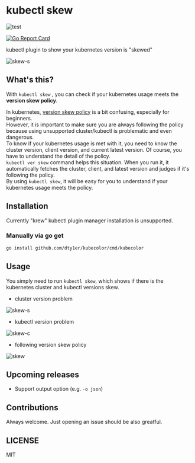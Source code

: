 # kubectl skew

![test](https://github.com/dty1er/kubectl-skew/workflows/test/badge.svg?branch=main)

[![Go Report Card](https://goreportcard.com/badge/github.com/dty1er/kubectl-skew)](https://goreportcard.com/report/github.com/dty1er/kubectl-skew)

kubectl plugin to show your kubernetes version is "skewed"

![skew-s](https://user-images.githubusercontent.com/60682957/105196269-cb50a900-5b7e-11eb-9505-4d0f14a4ca84.png)

## What's this?

With `kubectl skew` , you can check if your kubernetes usage meets the __version skew policy__.

In kubernetes, [version skew policy](https://kubernetes.io/docs/setup/release/version-skew-policy/) is a bit confusing, especially for beginners.<br>
However, it is important to make sure you are always following the policy because using unsupported cluster/kubectl is problematic and even dangerous.<br>
To know if your kubernetes usage is met with it, you need to know the cluster version, client version, and current latest version. Of course, you have to understand the detail of the policy.<br>
`kubectl ver skew` command helps this situation. When you run it, it automatically fetches the cluster, client, and latest version and judges if it's following the policy.<br>
By using `kubectl skew`, it will be easy for you to understand if your kubernetes usage meets the policy.

## Installation

Currently "krew" kubectl plugin manager installation is unsupported.

### Manually via go get

```sh
go install github.com/dty1er/kubecolor/cmd/kubecolor
```

## Usage

You simply need to run `kubectl skew`, which shows if there is the kubernetes cluster and kubectl versions skew.

* cluster version problem

![skew-s](https://user-images.githubusercontent.com/60682957/105196269-cb50a900-5b7e-11eb-9505-4d0f14a4ca84.png)

* kubectl version problem

![skew-c](https://user-images.githubusercontent.com/60682957/105197817-5d0ce600-5b80-11eb-8505-f47afad7dad3.png)

* following version skew policy

![skew](https://user-images.githubusercontent.com/60682957/105196273-cc81d600-5b7e-11eb-99d9-31ef0213b9bb.png)

## Upcoming releases

* Support output option (e.g. `-o json`)

## Contributions

Always welcome. Just opening an issue should be also greatful.

## LICENSE

MIT

